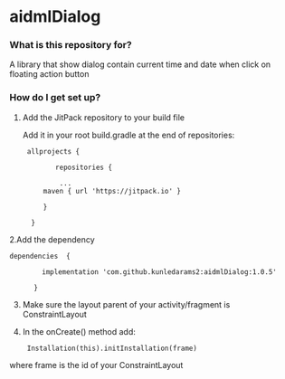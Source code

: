 # aidmlDialog
### What is this repository for? 
A library that show dialog contain current time and date when click on floating action button

### How do I get set up? ###
1. Add the JitPack repository to your build file 


   Add it in your root build.gradle at the end of repositories:
   
    
        allprojects {
   
		       repositories {
    
		    	...
		   	maven { url 'https://jitpack.io' }
       
	       	}
    
	     }
  
  
2.Add the dependency


    dependencies  {
   
	        implementation 'com.github.kunledarams2:aidmlDialog:1.0.5'
          
          }
  
3. Make sure the layout parent of your activity/fragment is ConstraintLayout

4. In the onCreate() method add:

        Installation(this).initInstallation(frame)
 
 where frame is the id of your ConstraintLayout
 

 
